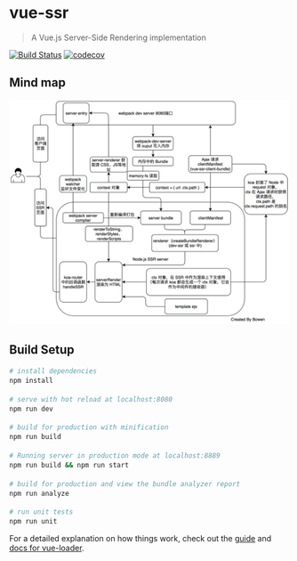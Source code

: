 # vue-ssr

> A Vue.js Server-Side Rendering implementation

[![Build Status](https://travis-ci.org/lbwa/vue-ssr.svg?branch=master)](https://travis-ci.org/lbwa/vue-ssr)
[![codecov](https://codecov.io/gh/lbwa/vue-ssr/branch/master/graph/badge.svg)](https://codecov.io/gh/lbwa/vue-ssr)

## Mind map

![mind-map][mind-map]

[mind-map]:https://raw.githubusercontent.com/lbwa/vue-ssr/master/SSR%20mind%20map.png

## Build Setup

``` bash
# install dependencies
npm install

# serve with hot reload at localhost:8080
npm run dev

# build for production with minification
npm run build

# Running server in production mode at localhost:8889
npm run build && npm run start

# build for production and view the bundle analyzer report
npm run analyze

# run unit tests
npm run unit
```

For a detailed explanation on how things work, check out the [guide](http://vuejs-templates.github.io/webpack/) and [docs for vue-loader](http://vuejs.github.io/vue-loader).
